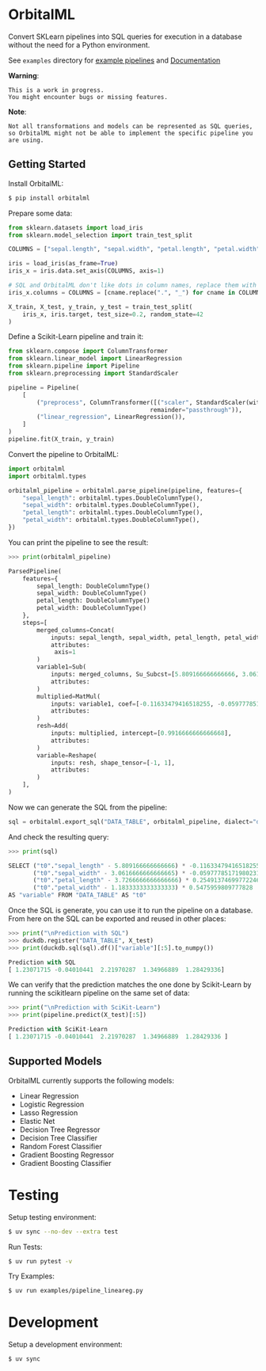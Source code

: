 # OrbitalML

Convert SKLearn pipelines into SQL queries for execution in a database
without the need for a Python environment.

See `examples` directory for [example pipelines](https://github.com/posit-dev/orbital/tree/main/examples) and [Documentation](https://posit-dev.github.io/orbital/)

**Warning**:

    This is a work in progress.
    You might encounter bugs or missing features.

**Note**:

    Not all transformations and models can be represented as SQL queries,
    so OrbitalML might not be able to implement the specific pipeline you are using.

## Getting Started

Install OrbitalML:

```bash
$ pip install orbitalml
```

Prepare some data:

```python
from sklearn.datasets import load_iris
from sklearn.model_selection import train_test_split

COLUMNS = ["sepal.length", "sepal.width", "petal.length", "petal.width"]

iris = load_iris(as_frame=True)
iris_x = iris.data.set_axis(COLUMNS, axis=1)

# SQL and OrbitalML don't like dots in column names, replace them with underscores
iris_x.columns = COLUMNS = [cname.replace(".", "_") for cname in COLUMNS]

X_train, X_test, y_train, y_test = train_test_split(
    iris_x, iris.target, test_size=0.2, random_state=42
)
```

Define a Scikit-Learn pipeline and train it:

```python
from sklearn.compose import ColumnTransformer
from sklearn.linear_model import LinearRegression
from sklearn.pipeline import Pipeline
from sklearn.preprocessing import StandardScaler

pipeline = Pipeline(
    [
        ("preprocess", ColumnTransformer([("scaler", StandardScaler(with_std=False), COLUMNS)],
                                        remainder="passthrough")),
        ("linear_regression", LinearRegression()),
    ]
)
pipeline.fit(X_train, y_train)
```

Convert the pipeline to OrbitalML:

```python
import orbitalml
import orbitalml.types

orbitalml_pipeline = orbitalml.parse_pipeline(pipeline, features={
    "sepal_length": orbitalml.types.DoubleColumnType(),
    "sepal_width": orbitalml.types.DoubleColumnType(),
    "petal_length": orbitalml.types.DoubleColumnType(),
    "petal_width": orbitalml.types.DoubleColumnType(),
})
```

You can print the pipeline to see the result:

```python
>>> print(orbitalml_pipeline)

ParsedPipeline(
    features={
        sepal_length: DoubleColumnType()
        sepal_width: DoubleColumnType()
        petal_length: DoubleColumnType()
        petal_width: DoubleColumnType()
    },
    steps=[
        merged_columns=Concat(
            inputs: sepal_length, sepal_width, petal_length, petal_width,
            attributes: 
             axis=1
        )
        variable1=Sub(
            inputs: merged_columns, Su_Subcst=[5.809166666666666, 3.0616666666666665, 3.7266666666666666, 1.18333333...,
            attributes: 
        )
        multiplied=MatMul(
            inputs: variable1, coef=[-0.11633479416518255, -0.05977785171980231, 0.25491374699772246, 0.5475959...,
            attributes: 
        )
        resh=Add(
            inputs: multiplied, intercept=[0.9916666666666668],
            attributes: 
        )
        variable=Reshape(
            inputs: resh, shape_tensor=[-1, 1],
            attributes: 
        )
    ],
)
```

Now we can generate the SQL from the pipeline:

```python
sql = orbitalml.export_sql("DATA_TABLE", orbitalml_pipeline, dialect="duckdb")
```

And check the resulting query:

```python
>>> print(sql)

SELECT ("t0"."sepal_length" - 5.809166666666666) * -0.11633479416518255 + 0.9916666666666668 +  
       ("t0"."sepal_width" - 3.0616666666666665) * -0.05977785171980231 + 
       ("t0"."petal_length" - 3.7266666666666666) * 0.25491374699772246 + 
       ("t0"."petal_width" - 1.1833333333333333) * 0.5475959809777828 
AS "variable" FROM "DATA_TABLE" AS "t0"
```

Once the SQL is generate, you can use it to run the pipeline on a
database. From here on the SQL can be exported and reused in other
places:

```python
>>> print("\nPrediction with SQL")
>>> duckdb.register("DATA_TABLE", X_test)
>>> print(duckdb.sql(sql).df()["variable"][:5].to_numpy())

Prediction with SQL
[ 1.23071715 -0.04010441  2.21970287  1.34966889  1.28429336]
```

We can verify that the prediction matches the one done by Scikit-Learn
by running the scikitlearn pipeline on the same set of data:

```python
>>> print("\nPrediction with SciKit-Learn")
>>> print(pipeline.predict(X_test)[:5])

Prediction with SciKit-Learn
[ 1.23071715 -0.04010441  2.21970287  1.34966889  1.28429336 ]
```

## Supported Models

OrbitalML currently supports the following models:

-   Linear Regression
-   Logistic Regression
-   Lasso Regression
-   Elastic Net
-   Decision Tree Regressor
-   Decision Tree Classifier
-   Random Forest Classifier
-   Gradient Boosting Regressor
-   Gradient Boosting Classifier

# Testing

Setup testing environment:

```bash
$ uv sync --no-dev --extra test
```

Run Tests:

```bash
$ uv run pytest -v
```

Try Examples:

```bash
$ uv run examples/pipeline_lineareg.py
```

# Development

Setup a development environment:

```bash
$ uv sync
```
